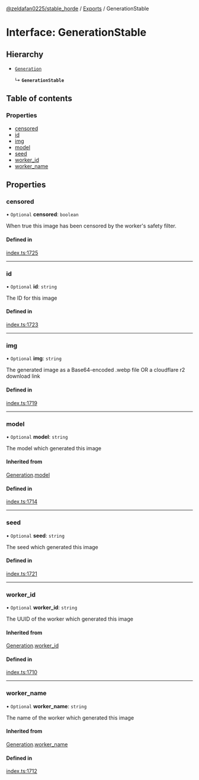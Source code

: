 [@zeldafan0225/stable_horde](../README.md) / [Exports](../modules.md) / GenerationStable

# Interface: GenerationStable

## Hierarchy

- [`Generation`](Generation.md)

  ↳ **`GenerationStable`**

## Table of contents

### Properties

- [censored](GenerationStable.md#censored)
- [id](GenerationStable.md#id)
- [img](GenerationStable.md#img)
- [model](GenerationStable.md#model)
- [seed](GenerationStable.md#seed)
- [worker\_id](GenerationStable.md#worker_id)
- [worker\_name](GenerationStable.md#worker_name)

## Properties

### censored

• `Optional` **censored**: `boolean`

When true this image has been censored by the worker's safety filter.

#### Defined in

[index.ts:1725](https://github.com/ZeldaFan0225/stable_horde/blob/cc34adc/index.ts#L1725)

___

### id

• `Optional` **id**: `string`

The ID for this image

#### Defined in

[index.ts:1723](https://github.com/ZeldaFan0225/stable_horde/blob/cc34adc/index.ts#L1723)

___

### img

• `Optional` **img**: `string`

The generated image as a Base64-encoded .webp file OR a cloudflare r2 download link

#### Defined in

[index.ts:1719](https://github.com/ZeldaFan0225/stable_horde/blob/cc34adc/index.ts#L1719)

___

### model

• `Optional` **model**: `string`

The model which generated this image

#### Inherited from

[Generation](Generation.md).[model](Generation.md#model)

#### Defined in

[index.ts:1714](https://github.com/ZeldaFan0225/stable_horde/blob/cc34adc/index.ts#L1714)

___

### seed

• `Optional` **seed**: `string`

The seed which generated this image

#### Defined in

[index.ts:1721](https://github.com/ZeldaFan0225/stable_horde/blob/cc34adc/index.ts#L1721)

___

### worker\_id

• `Optional` **worker\_id**: `string`

The UUID of the worker which generated this image

#### Inherited from

[Generation](Generation.md).[worker_id](Generation.md#worker_id)

#### Defined in

[index.ts:1710](https://github.com/ZeldaFan0225/stable_horde/blob/cc34adc/index.ts#L1710)

___

### worker\_name

• `Optional` **worker\_name**: `string`

The name of the worker which generated this image

#### Inherited from

[Generation](Generation.md).[worker_name](Generation.md#worker_name)

#### Defined in

[index.ts:1712](https://github.com/ZeldaFan0225/stable_horde/blob/cc34adc/index.ts#L1712)
